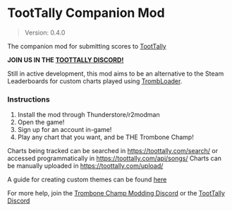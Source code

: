 # TootTally Companion Mod

> Version: 0.4.0

The companion mod for submitting scores to [TootTally](https://toottally.com/)

**JOIN US IN THE [TOOTTALLY DISCORD!](https://discord.gg/9jQmVEDVTp)**

Still in active development, this mod aims to be an alternative to the Steam Leaderboards for custom charts played using [TrombLoader](https://github.com/NyxTheShield/TrombLoader/).

### Instructions

1. Install the mod through Thunderstore/r2modman
2. Open the game!
3. Sign up for an account in-game!
4. Play any chart that you want, and be THE Trombone Champ!

Charts being tracked can be searched in https://toottally.com/search/ or accessed programmatically in https://toottally.com/api/songs/
Charts can be manually uploaded in https://toottally.com/upload/

A guide for creating custom themes can be found [here](https://bit.ly/toottallythemeguide)

For more help, join the [Trombone Champ Modding Discord](https://discord.gg/KVzKRsbetJ) or the [TootTally Discord](https://discord.gg/9jQmVEDVTp)
